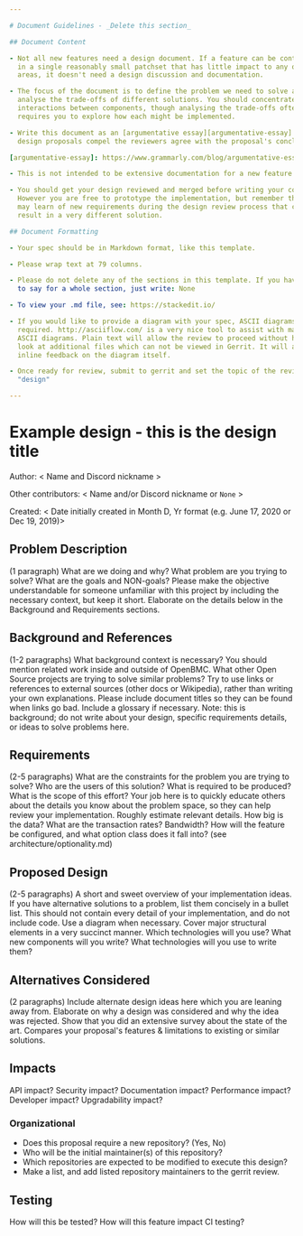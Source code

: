 ```yaml
---

# Document Guidelines - _Delete this section_

## Document Content

- Not all new features need a design document. If a feature can be contributed
  in a single reasonably small patchset that has little impact to any other
  areas, it doesn't need a design discussion and documentation.

- The focus of the document is to define the problem we need to solve and
  analyse the trade-offs of different solutions. You should concentrate on
  interactions between components, though analysing the trade-offs often
  requires you to explore how each might be implemented.

- Write this document as an [argumentative essay][argumentative-essay]. Good
  design proposals compel the reviewers agree with the proposal's conclusions.

[argumentative-essay]: https://www.grammarly.com/blog/argumentative-essay/

- This is not intended to be extensive documentation for a new feature.

- You should get your design reviewed and merged before writing your code.
  However you are free to prototype the implementation, but remember that you
  may learn of new requirements during the design review process that could
  result in a very different solution.

## Document Formatting

- Your spec should be in Markdown format, like this template.

- Please wrap text at 79 columns.

- Please do not delete any of the sections in this template. If you have nothing
  to say for a whole section, just write: None

- To view your .md file, see: https://stackedit.io/

- If you would like to provide a diagram with your spec, ASCII diagrams are
  required. http://asciiflow.com/ is a very nice tool to assist with making
  ASCII diagrams. Plain text will allow the review to proceed without having to
  look at additional files which can not be viewed in Gerrit. It will also allow
  inline feedback on the diagram itself.

- Once ready for review, submit to gerrit and set the topic of the review to
  "design"

---
```


# Example design - this is the design title

Author: < Name and Discord nickname >

Other contributors: < Name and/or Discord nickname or `None` >

Created: < Date initially created in Month D, Yr format (e.g. June 17, 2020 or
Dec 19, 2019)>

## Problem Description

(1 paragraph) What are we doing and why? What problem are you trying to solve?
What are the goals and NON-goals? Please make the objective understandable for
someone unfamiliar with this project by including the necessary context, but
keep it short. Elaborate on the details below in the Background and Requirements
sections.

## Background and References

(1-2 paragraphs) What background context is necessary? You should mention
related work inside and outside of OpenBMC. What other Open Source projects are
trying to solve similar problems? Try to use links or references to external
sources (other docs or Wikipedia), rather than writing your own explanations.
Please include document titles so they can be found when links go bad. Include a
glossary if necessary. Note: this is background; do not write about your design,
specific requirements details, or ideas to solve problems here.

## Requirements

(2-5 paragraphs) What are the constraints for the problem you are trying to
solve? Who are the users of this solution? What is required to be produced? What
is the scope of this effort? Your job here is to quickly educate others about
the details you know about the problem space, so they can help review your
implementation. Roughly estimate relevant details. How big is the data? What are
the transaction rates? Bandwidth? How will the feature be configured, and what
option class does it fall into? (see architecture/optionality.md)

## Proposed Design

(2-5 paragraphs) A short and sweet overview of your implementation ideas. If you
have alternative solutions to a problem, list them concisely in a bullet list.
This should not contain every detail of your implementation, and do not include
code. Use a diagram when necessary. Cover major structural elements in a very
succinct manner. Which technologies will you use? What new components will you
write? What technologies will you use to write them?

## Alternatives Considered

(2 paragraphs) Include alternate design ideas here which you are leaning away
from. Elaborate on why a design was considered and why the idea was rejected.
Show that you did an extensive survey about the state of the art. Compares your
proposal's features & limitations to existing or similar solutions.

## Impacts

API impact? Security impact? Documentation impact? Performance impact? Developer
impact? Upgradability impact?

### Organizational

- Does this proposal require a new repository? (Yes, No)
- Who will be the initial maintainer(s) of this repository?
- Which repositories are expected to be modified to execute this design?
- Make a list, and add listed repository maintainers to the gerrit review.

## Testing

How will this be tested? How will this feature impact CI testing?
